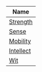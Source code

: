 | ﻿Name                                |
| ------------------------------------ |
| [Strength](Attributes/Strength.md)   |
| [Sense](Attributes/Sense.md)         |
| [Mobility](Attributes/Mobility.md)   |
| [Intellect](Attributes/Intellect.md) |
| [Wit](Attributes/Wit.md)             |
